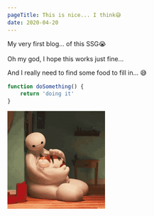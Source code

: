 ```yaml
---
pageTitle: This is nice... I think😅
date: 2020-04-20
---
```


<!-- Excerpt Start -->
My very first blog... of this SSG😭 
<br>
<br>
Oh my god, I hope this works just fine...
<!-- Excerpt End -->

And I really need to find some food to fill in... 😅

``` js
function doSomething() {
    return 'doing it'
}
```

![the-image](/img/posts/blog-4-20/BaymaxAndCat.gif)
